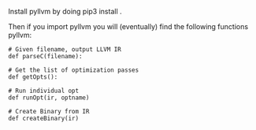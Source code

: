 Install pyllvm by doing
pip3 install .

Then if you import pyllvm you will (eventually) find the following functions
pyllvm:

    # Given filename, output LLVM IR
    def parseC(filename):

    # Get the list of optimization passes
    def getOpts():

    # Run individual opt
    def runOpt(ir, optname)

    # Create Binary from IR
    def createBinary(ir)


